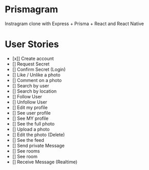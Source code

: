 # Prismagram

Instragram clone with Express + Prisma + React and React Native


# User Stories

- [x]] Create account  
- [] Request Secret  
- [] Confirm Secret (Login)  
- [] Like / Unlike a photo  
- [] Comment on a photo  
- [] Search by user  
- [] Search by location  
- [] Follow User  
- [] Unfollow User  
- [] Edit my profile  
- [] See user profile  
- [] See MY profile  
- [] See the full photo  
- [] Upload a photo  
- [] Edit the photo (Delete)  
- [] See the feed  
- [] Send private Message  
- [] See rooms  
- [] See room  
- [] Receive Message (Realtime)  